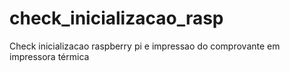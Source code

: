 # check_inicializacao_rasp
Check inicializacao raspberry pi e impressao do comprovante em impressora térmica 
